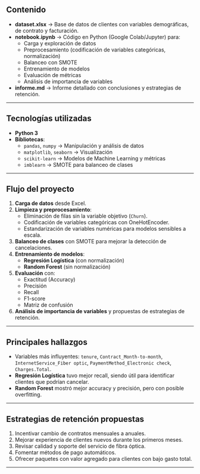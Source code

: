 
##  Contenido
- **dataset.xlsx** → Base de datos de clientes con variables demográficas, de contrato y facturación.
- **notebook.ipynb** → Código en Python (Google Colab/Jupyter) para:
  - Carga y exploración de datos
  - Preprocesamiento (codificación de variables categóricas, normalización)
  - Balanceo con SMOTE
  - Entrenamiento de modelos
  - Evaluación de métricas
  - Análisis de importancia de variables
- **informe.md** → Informe detallado con conclusiones y estrategias de retención.

---

##  Tecnologías utilizadas
- **Python 3**
- **Bibliotecas**:
  - `pandas`, `numpy` → Manipulación y análisis de datos
  - `matplotlib`, `seaborn` → Visualización
  - `scikit-learn` → Modelos de Machine Learning y métricas
  - `imblearn` → SMOTE para balanceo de clases

---

##  Flujo del proyecto
1. **Carga de datos** desde Excel.
2. **Limpieza y preprocesamiento**:
   - Eliminación de filas sin la variable objetivo (`Churn`).
   - Codificación de variables categóricas con OneHotEncoder.
   - Estandarización de variables numéricas para modelos sensibles a escala.
3. **Balanceo de clases** con SMOTE para mejorar la detección de cancelaciones.
4. **Entrenamiento de modelos**:
   - **Regresión Logística** (con normalización)
   - **Random Forest** (sin normalización)
5. **Evaluación** con:
   - Exactitud (Accuracy)
   - Precisión
   - Recall
   - F1-score
   - Matriz de confusión
6. **Análisis de importancia de variables** y propuestas de estrategias de retención.

---

##  Principales hallazgos
- Variables más influyentes: `tenure`, `Contract_Month-to-month`, `InternetService_Fiber optic`, `PaymentMethod_Electronic check`, `Charges.Total`.
- **Regresión Logística** tuvo mejor recall, siendo útil para identificar clientes que podrían cancelar.
- **Random Forest** mostró mejor accuracy y precisión, pero con posible overfitting.

---

##  Estrategias de retención propuestas
1. Incentivar cambio de contratos mensuales a anuales.
2. Mejorar experiencia de clientes nuevos durante los primeros meses.
3. Revisar calidad y soporte del servicio de fibra óptica.
4. Fomentar métodos de pago automáticos.
5. Ofrecer paquetes con valor agregado para clientes con bajo gasto total.

---
